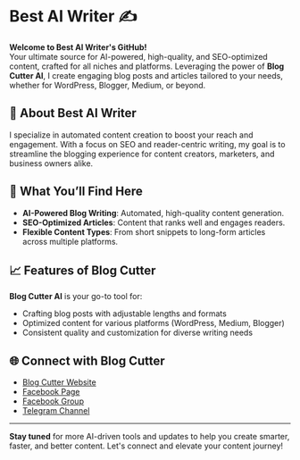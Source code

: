 # Best AI Writer ✍️

**Welcome to Best AI Writer's GitHub!**  
Your ultimate source for AI-powered, high-quality, and SEO-optimized content, crafted for all niches and platforms. Leveraging the power of **Blog Cutter AI**, I create engaging blog posts and articles tailored to your needs, whether for WordPress, Blogger, Medium, or beyond.

## 🌟 About Best AI Writer
I specialize in automated content creation to boost your reach and engagement. With a focus on SEO and reader-centric writing, my goal is to streamline the blogging experience for content creators, marketers, and business owners alike. 

## 📌 What You’ll Find Here
- **AI-Powered Blog Writing**: Automated, high-quality content generation.
- **SEO-Optimized Articles**: Content that ranks well and engages readers.
- **Flexible Content Types**: From short snippets to long-form articles across multiple platforms.

## 📈 Features of Blog Cutter
**Blog Cutter AI** is your go-to tool for:
- Crafting blog posts with adjustable lengths and formats
- Optimized content for various platforms (WordPress, Medium, Blogger)
- Consistent quality and customization for diverse writing needs

## 🌐 Connect with Blog Cutter
- [Blog Cutter Website](https://blogcutter.com)
- [Facebook Page](https://facebook.com/blogcutter)
- [Facebook Group](https://facebook.com/groups/blogcutter)
- [Telegram Channel](https://t.me/blogcutter)

---

**Stay tuned** for more AI-driven tools and updates to help you create smarter, faster, and better content. Let's connect and elevate your content journey!

